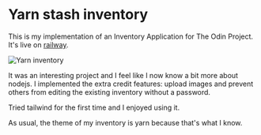 # Yarn stash inventory

This is my implementation of an Inventory Application for The Odin Project. It's live on [railway](https://yarnstashinventory-production.up.railway.app/inventory).

![Yarn inventory](https://github.com/paposeco/yarnstashinventory/assets/13892562/6c43e858-5189-42c6-89f6-94fec20188af)

It was an interesting project and I feel like I now know a bit more about nodejs. I implemented the extra credit features: upload images and prevent others
from editing the existing inventory without a password.

Tried tailwind for the first time and I enjoyed using it. 

As usual, the theme of my inventory is yarn because that's what I know. 
